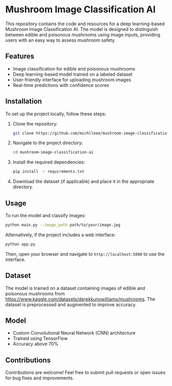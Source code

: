 # Mushroom Image Classification AI

This repository contains the code and resources for a deep learning-based Mushroom Image Classification AI. The model is designed to distinguish between edible and poisonous mushrooms using image inputs, providing users with an easy way to assess mushroom safety.

## Features
- Image classification for edible and poisonous mushrooms
- Deep learning-based model trained on a labeled dataset
- User-friendly interface for uploading mushroom images
- Real-time predictions with confidence scores

## Installation
To set up the project locally, follow these steps:

1. Clone the repository:
   ```bash
   git clone https://github.com/michlleee/mushroom-image-classification-ai.git
   ```
2. Navigate to the project directory:
   ```bash
   cd mushroom-image-classification-ai
   ```
3. Install the required dependencies:
   ```bash
   pip install -r requirements.txt
   ```
4. Download the dataset (if applicable) and place it in the appropriate directory.

## Usage
To run the model and classify images:

```bash
python main.py --image_path path/to/your/image.jpg
```

Alternatively, if the project includes a web interface:

```bash
python app.py
```
Then, open your browser and navigate to `http://localhost:5000` to use the interface.

## Dataset
The model is trained on a dataset containing images of edible and poisonous mushrooms from https://www.kaggle.com/datasets/derekkunowilliams/mushrooms. The dataset is preprocessed and augmented to improve accuracy.

## Model
- Custom Convolutional Neural Network (CNN) architecture
- Trained using TensorFlow
- Accuracy above 70%

## Contributions
Contributions are welcome! Feel free to submit pull requests or open issues for bug fixes and improvements.


